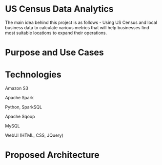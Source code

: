 # US Census Data Analytics
The main idea behind this project is as follows -
Using US Census and local business data to calculate various metrics that will help businesses find most suitable locations to expand their operations. 

# Purpose and Use Cases


# Technologies 
Amazon S3

Apache Spark

Python, SparkSQL

Apache Sqoop

MySQL

WebUI (HTML, CSS, JQuery)

# Proposed Architecture

